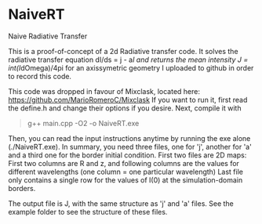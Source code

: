 # NaiveRT
Naive Radiative Transfer

This is a proof-of-concept of a 2d Radiative transfer code.
It solves the radiative transfer equation
dI/ds = j - a*I
and returns the mean intensity J = int(I*dOmega)/4pi for an axissymetric geometry
I uploaded to github in order to record this code.

This code was dropped in favour of Mixclask, located here: https://github.com/MarioRomeroC/Mixclask
If you want to run it, first read the define.h and change their options if you desire.
Next, compile it with
> g++ main.cpp -O2 -o NaiveRT.exe

Then, you can read the input instructions anytime by running the exe alone (./NaiveRT.exe).
In summary, you need three files, one for 'j', another for 'a' and a third one for the border initial condition.
First two files are 2D maps: First two columns are R and z, and following columns are the values for different wavelengths (one column = one particular wavelength)
Last file only contains a single row for the values of I(0) at the simulation-domain borders.

The output file is J, with the same structure as 'j' and 'a' files.
See the example folder to see the structure of these files.
